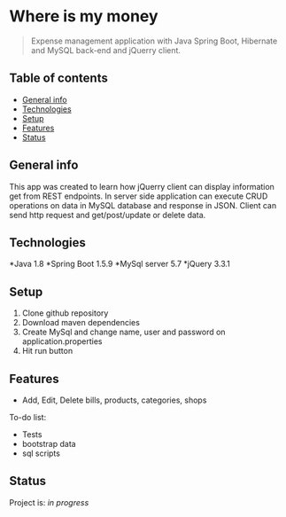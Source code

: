 # Where is my money
> Expense management application with Java Spring Boot, Hibernate and MySQL back-end and jQuerry client.

## Table of contents
* [General info](#general-info)
* [Technologies](#technologies)
* [Setup](#setup)
* [Features](#features)
* [Status](#status)

## General info
This app was created to learn how jQuerry client can display information get from REST endpoints. In server side application can execute CRUD operations on data in MySQL database and response in JSON. Client can send http request and get/post/update or delete data.

## Technologies
*Java 1.8
*Spring Boot 1.5.9
*MySql server 5.7
*jQuery 3.3.1

## Setup
1. Clone github repository <br />
2. Download maven dependencies <br />
3. Create MySql and change name, user and password on application.properties <br />
4. Hit run button <br />

## Features
* Add, Edit, Delete bills, products, categories, shops

To-do list:
* Tests
* bootstrap data
* sql scripts

## Status
Project is: _in progress_
